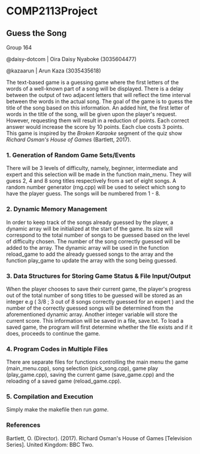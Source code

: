 # COMP2113Project
## Guess the Song

Group 164

@daisy-dotcom | Oira Daisy Nyaboke (3035604477)

@kazaarun | Arun Kaza (3035435618)

The text-based game is a guessing game where the first letters of the words of a well-known part of 
a song will be displayed. There is a delay between the output of two adjacent letters that will reflect
the time interval between the words in the actual song. The goal of the game is to guess the title of the song
based on this information. An added hint, the first letter of words in the title of the song, will be given upon the player's request. However, requesting them will result in a reduction of points. Each correct answer would increase the score by 10 points. Each clue costs 3 points. This game is inspired by the *Broken Karaoke* segment of the quiz show *Richard Osman's House of Games* (Bartlett, 2017).

### 1. Generation of Random Game Sets/Events

There will be 3 levels of difficulty, namely, beginner, intermediate and expert and this selection will be made in the function main_menu. They will guess 2, 4 and 8 song titles respectively from a set of eight songs. A random number generator (rng.cpp) will be used to select which song to have the player guess. The songs will be numbered from 1 - 8.

### 2. Dynamic Memory Management

In order to keep track of the songs already guessed by the player, a dynamic array will be initialized at the start 
of the game. Its size will correspond to the total number of songs to be guessed based on the level of difficulty
chosen. The number of the song correctly guessed will be added to the array. The dynamic array will be used in the function reload_game to add the already guessed songs to the array and the function play_game to update the array with the song being guessed.

### 3. Data Structures for Storing Game Status & File Input/Output

When the player chooses to save their current game, the player's progress out of the total number of song titles to be guessed 
will be stored as an integer e.g ( 3/8 ; 3 out of 8 songs correctly guessed for an expert ) and the number of the correctly
guessed songs will be determined from the aforementioned dynamic array. Another integer variable will store the current score. This information will be saved in a file, save.txt. To load a saved game, the program will first determine whether the file exists and if it does, proceeds to continue the game.

### 4. Program Codes in Multiple Files

There are separate files for functions controlling the main menu the game (main_menu.cpp), song selection (pick_song.cpp), game play (play_game.cpp), saving the current game (save_game.cpp) and the reloading of a
saved game (reload_game.cpp). 

### 5. Compilation and Execution

Simply make the makefile then run *game*.

### References

Bartlett, O. (Director). (2017). Richard Osman's House of Games [Television Series]. United Kingdom: BBC Two.

